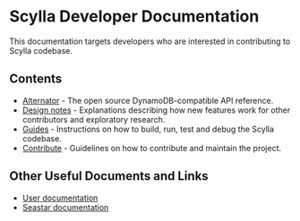 # Scylla Developer Documentation

This documentation targets developers who are interested in contributing to Scylla codebase.

## Contents

* [Alternator](alternator/alternator.md) - The open source DynamoDB-compatible API reference.
* [Design notes](dev-docs/design-notes/index.md) - Explanations describing how new features work for other contributors and exploratory research.
* [Guides](dev-docs/guides/index.md) - Instructions on how to build, run, test and debug the Scylla codebase.
* [Contribute](contribute/index.md) - Guidelines on how to contribute and maintain the project.

## Other Useful Documents and Links

* [User documentation](https://docs.scylladb.com/)
* [Seastar documentation](http://docs.seastar.io/master/index.html)
